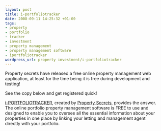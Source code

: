 ```yaml
--- 
layout: post
title: i-portfoliotracker
date: 2008-09-11 14:25:32 +01:00
tags: 
- property
- portfolio
- tracker
- investment
- property management
- property management software
- iportfoliotracker
wordpress_url: property investment/i-portfoliotracker
---
```

Property secrets have released a free online property management web application, at least for the time being it is free during development and testing!

See the copy below and get registered quick!

<a href="http://www.i-portfoliotracker.com/">i-PORTFOLIOTRACKER</a>, created by <a href="http://www.propertysecrets.net/">Property Secrets</a>, provides the answer. The online portfolio property management software is FREE to use and designed to enable you to oversee all the essential information about your properties in one place by linking your letting and management agent directly with your portfolio.

<img src="http://www.i-portfoliotracker.com/sites/ipt-www/images/screenshots/ss1.gif" alt="" />
<img src="http://www.i-portfoliotracker.com/sites/ipt-www/images/screenshots/ss2.gif" alt="" />
